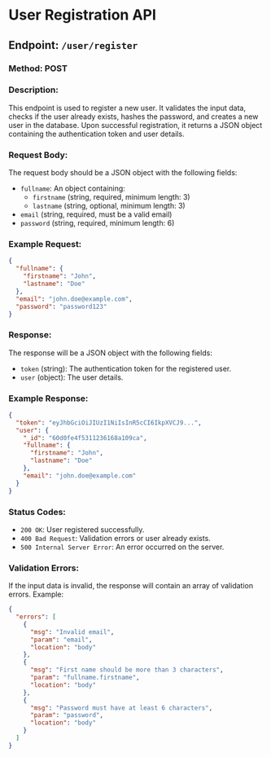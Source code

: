 # User Registration API

## Endpoint: `/user/register`

### Method: POST

### Description:
This endpoint is used to register a new user. It validates the input data, checks if the user already exists, hashes the password, and creates a new user in the database. Upon successful registration, it returns a JSON object containing the authentication token and user details.

### Request Body:
The request body should be a JSON object with the following fields:

- `fullname`: An object containing:
  - `firstname` (string, required, minimum length: 3)
  - `lastname` (string, optional, minimum length: 3)
- `email` (string, required, must be a valid email)
- `password` (string, required, minimum length: 6)

### Example Request:
```json
{
  "fullname": {
    "firstname": "John",
    "lastname": "Doe"
  },
  "email": "john.doe@example.com",
  "password": "password123"
}
```

### Response:
The response will be a JSON object with the following fields:

- `token` (string): The authentication token for the registered user.
- `user` (object): The user details.

### Example Response:
```json
{
  "token": "eyJhbGciOiJIUzI1NiIsInR5cCI6IkpXVCJ9...",
  "user": {
    "_id": "60d0fe4f5311236168a109ca",
    "fullname": {
      "firstname": "John",
      "lastname": "Doe"
    },
    "email": "john.doe@example.com"
  }
}
```

### Status Codes:
- `200 OK`: User registered successfully.
- `400 Bad Request`: Validation errors or user already exists.
- `500 Internal Server Error`: An error occurred on the server.

### Validation Errors:
If the input data is invalid, the response will contain an array of validation errors. Example:
```json
{
  "errors": [
    {
      "msg": "Invalid email",
      "param": "email",
      "location": "body"
    },
    {
      "msg": "First name should be more than 3 characters",
      "param": "fullname.firstname",
      "location": "body"
    },
    {
      "msg": "Password must have at least 6 characters",
      "param": "password",
      "location": "body"
    }
  ]
}
